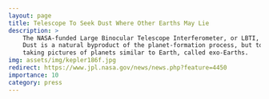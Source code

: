 ```yaml
---
layout: page
title: Telescope To Seek Dust Where Other Earths May Lie
description: >
    The NASA-funded Large Binocular Telescope Interferometer, or LBTI, has completed its first study of dust in the "habitable zone" around a star, opening a new door to finding planets like Earth.
	Dust is a natural byproduct of the planet-formation process, but too much of it can block our view of planets. The findings will help in the design of future space missions that have the goal of 
	taking pictures of planets similar to Earth, called exo-Earths. 
img: assets/img/kepler186f.jpg
redirect: https://www.jpl.nasa.gov/news/news.php?feature=4450
importance: 10
category: press
---
```

